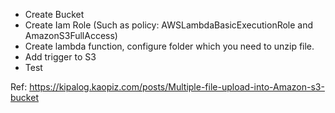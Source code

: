 * Create Bucket
* Create Iam Role (Such as policy: AWSLambdaBasicExecutionRole and AmazonS3FullAccess)
* Create lambda function, configure folder which you need to unzip file.
* Add trigger to S3
* Test

Ref: https://kipalog.kaopiz.com/posts/Multiple-file-upload-into-Amazon-s3-bucket
